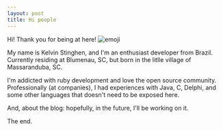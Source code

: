 ```yaml
---
layout: post
title: Hi people
---
```


Hi! Thank you for being at here! ![emoji](https://github.global.ssl.fastly.net/images/icons/emoji/smiley.png)

My name is Kelvin Stinghen, and I'm an enthusiast developer from Brazil. Currently residing at Blumenau, SC, but born in the litlle village of Massaranduba, SC.

I'm addicted with ruby development and love the open source community. Professionally (at companies), I had experiences with Java, C, Delphi, and some other languages that doesn't need to be exposed here.

And, about the blog: hopefully, in the future, I'll be working on it.

The end.
